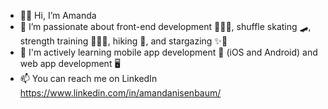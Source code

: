 - 👋🏼 Hi, I’m Amanda
- 🤍 I’m passionate about front-end development 👩🏻‍💻, shuffle skating 🛹, strength training 🏋🏻‍♀️, hiking 🌲, and stargazing ✨🔭
- 🌱 I'm actively learning mobile app development 📱 (iOS and Android) and web app development 🖥 
- 📫 You can reach me on LinkedIn https://www.linkedin.com/in/amandanisenbaum/ 

